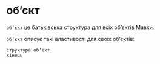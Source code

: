 # обʼєкт

`обʼєкт` <keyword>це</keyword> батьківська <keyword>структура</keyword> для всіх обʼєктів <subject>Мавки</subject>.

`обʼєкт` описує такі властивості для своїх обʼєктів:

```мавка
структура обʼєкт
кінець
```
